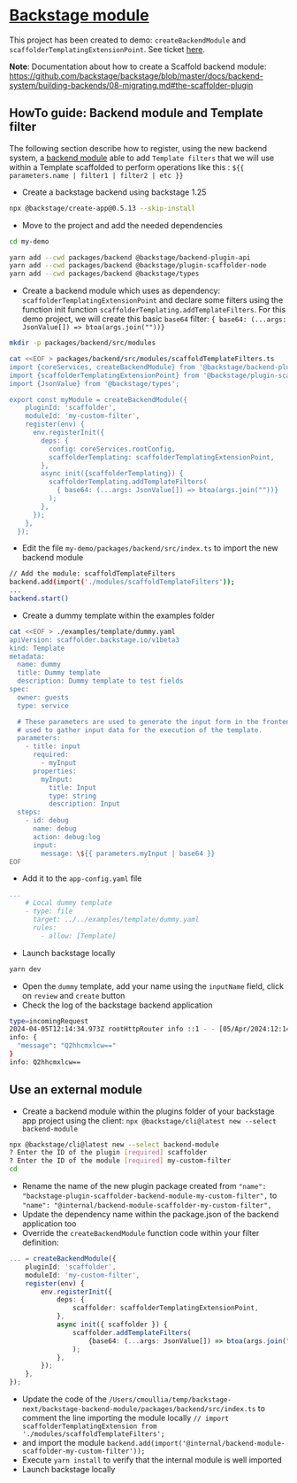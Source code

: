 # [Backstage module](https://backstage.io)

This project has been created to demo: `createBackendModule` and `scaffolderTemplatingExtensionPoint`. See ticket [here](https://github.com/backstage/backstage/issues/24002#issuecomment-2039722494).  

**Note**: Documentation about how to create a Scaffold backend module: https://github.com/backstage/backstage/blob/master/docs/backend-system/building-backends/08-migrating.md#the-scaffolder-plugin

## HowTo guide: Backend module and Template filter

The following section describe how to register, using the new backend system, a [backend module](https://backstage.io/docs/backend-system/building-backends/index) able
to add `Template filters` that we will use within a Template scaffolded to perform operations like this : `${{ parameters.name | filter1 | filter2 | etc }}`

- Create a backstage backend using backstage 1.25 

```bash
npx @backstage/create-app@0.5.13 --skip-install
```

- Move to the project and add the needed dependencies
```bash
cd my-demo

yarn add --cwd packages/backend @backstage/backend-plugin-api
yarn add --cwd packages/backend @backstage/plugin-scaffolder-node
yarn add --cwd packages/backend @backstage/types
```

- Create a backend module which uses as dependency: `scaffolderTemplatingExtensionPoint` and declare some filters using the function init function `scaffolderTemplating.addTemplateFilters`. For this demo project, we will create this basic `base64` filter: `{ base64: (...args: JsonValue[]) => btoa(args.join(""))}`

```bash
mkdir -p packages/backend/src/modules

cat <<EOF > packages/backend/src/modules/scaffoldTemplateFilters.ts
import {coreServices, createBackendModule} from '@backstage/backend-plugin-api';
import {scaffolderTemplatingExtensionPoint} from '@backstage/plugin-scaffolder-node/alpha';
import {JsonValue} from '@backstage/types';

export const myModule = createBackendModule({
    pluginId: 'scaffolder',
    moduleId: 'my-custom-filter',
    register(env) {
      env.registerInit({
        deps: {
          config: coreServices.rootConfig,
          scaffolderTemplating: scaffolderTemplatingExtensionPoint,
        },
        async init({scaffolderTemplating}) {
          scaffolderTemplating.addTemplateFilters(
            { base64: (...args: JsonValue[]) => btoa(args.join(""))}
          );
        },
      });
    },
  });
```

- Edit the file `my-demo/packages/backend/src/index.ts` to import the new backend module 
```bash
// Add the module: scaffoldTemplateFilters
backend.add(import('./modules/scaffoldTemplateFilters'));
...
backend.start()
```

- Create a dummy template within the examples folder
```bash
cat <<EOF > ./examples/template/dummy.yaml
apiVersion: scaffolder.backstage.io/v1beta3
kind: Template
metadata:
  name: dummy
  title: Dummy template
  description: Dummy template to test fields
spec:
  owner: guests
  type: service

  # These parameters are used to generate the input form in the frontend, and are
  # used to gather input data for the execution of the template.
  parameters:
    - title: input
      required:
        - myInput
      properties:
        myInput:
          title: Input
          type: string
          description: Input
  steps:
    - id: debug
      name: debug
      action: debug:log
      input:
        message: \${{ parameters.myInput | base64 }}
EOF
```
- Add it to the `app-config.yaml` file

```yaml
...
    # Local dummy template
    - type: file
      target: ../../examples/template/dummy.yaml
      rules:
        - allow: [Template]
```        
- Launch backstage locally
```bash
yarn dev
```
- Open the `dummy` template, add your name using the `inputName` field, click on `review` and `create` button
- Check the log of the backstage backend application
```bash
type=incomingRequest
2024-04-05T12:14:34.973Z rootHttpRouter info ::1 - - [05/Apr/2024:12:14:34 +0000] "POST /api/scaffolder/v2/tasks HTTP/1.1" 201 45 "http://localhost:3000/" "Mozilla/5.0 (Macintosh; Intel Mac OS X 10_15_7) AppleWebKit/537.36 (KHTML, like Gecko) Chrome/123.0.0.0 Safari/537.36" type=incomingRequest
info: {
  "message": "Q2hhcmxlcw=="
}
info: Q2hhcmxlcw== 
```

## Use an external module

- Create a backend module within the plugins folder of your backstage app project using the client: `npx @backstage/cli@latest new --select backend-module`
```bash
npx @backstage/cli@latest new --select backend-module
? Enter the ID of the plugin [required] scaffolder
? Enter the ID of the module [required] my-custom-filter
cd 
```
- Rename the name of the new plugin package created from `"name": "backstage-plugin-scaffolder-backend-module-my-custom-filter",` to `"name": "@internal/backend-module-scaffolder-my-custom-filter",`
- Update the dependency name within the package.json of the backend application too
- Override the `createBackendModule` function code within your filter definition:
```typescript
... = createBackendModule({
    pluginId: 'scaffolder',
    moduleId: 'my-custom-filter',
    register(env) {
        env.registerInit({
            deps: {
                scaffolder: scaffolderTemplatingExtensionPoint,
            },
            async init({ scaffolder }) {
                scaffolder.addTemplateFilters(
                    {base64: (...args: JsonValue[]) => btoa(args.join(""))}
                );
            },
        });
    },
});
```
- Update the code of the `/Users/cmoullia/temp/backstage-next/backstage-backend-module/packages/backend/src/index.ts` 
  to comment the line importing the module locally `// import scaffolderTemplatingExtension from './modules/scaffoldTemplateFilters';`
- and import the module `backend.add(import('@internal/backend-module-scaffolder-my-custom-filter'));`
- Execute `yarn install` to verify that the internal module is well imported
- Launch backstage locally
